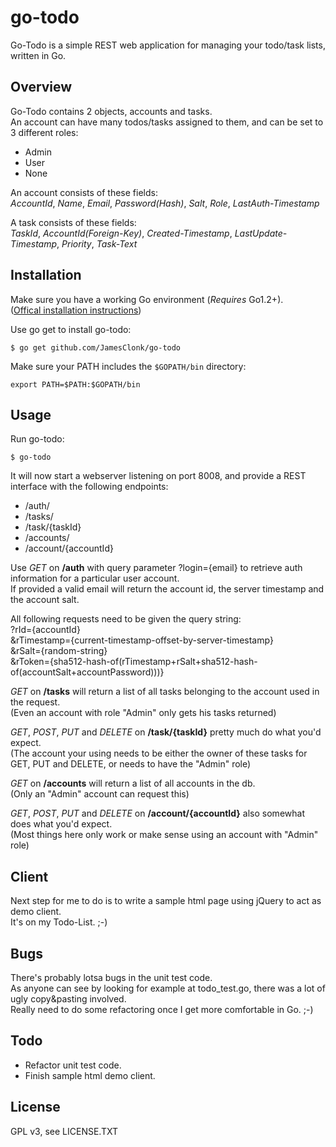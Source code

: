 # go-todo
Go-Todo is a simple REST web application for managing your todo/task lists, written in Go.      
       
## Overview
Go-Todo contains 2 objects, accounts and tasks.       
An account can have many todos/tasks assigned to them, and can be set to 3 different roles:      
 - Admin  
 - User  
 - None  

An account consists of these fields:       
*AccountId*, *Name*, *Email*, *Password(Hash)*, *Salt*, *Role*, *LastAuth-Timestamp*        

A task consists of these fields:        
*TaskId*, *AccountId(Foreign-Key)*, *Created-Timestamp*, *LastUpdate-Timestamp*, *Priority*, *Task-Text*       

## Installation
Make sure you have a working Go environment (*Requires* Go1.2+).   
([Offical installation instructions](http://golang.org/doc/install.html))

Use go get to install go-todo:
```
$ go get github.com/JamesClonk/go-todo
```

Make sure your PATH includes the `$GOPATH/bin` directory:
```
export PATH=$PATH:$GOPATH/bin
```

## Usage
Run go-todo: 

```
$ go-todo
```

It will now start a webserver listening on port 8008, and provide a REST interface with the following endpoints:  
 - /auth/  
 - /tasks/  
 - /task/{taskId}  
 - /accounts/  
 - /account/{accountId}  

Use *GET* on **/auth** with query parameter ?login={email} to retrieve auth information for a particular user account.     
If provided a valid email will return the account id, the server timestamp and the account salt.      

All following requests need to be given the query string:       
?rId={accountId}     
&rTimestamp={current-timestamp-offset-by-server-timestamp}     
&rSalt={random-string}     
&rToken={sha512-hash-of(rTimestamp+rSalt+sha512-hash-of(accountSalt+accountPassword)))}     

*GET* on **/tasks** will return a list of all tasks belonging to the account used in the request.        
(Even an account with role "Admin" only gets his tasks returned)

*GET*, *POST*, *PUT* and *DELETE* on **/task/{taskId}** pretty much do what you'd expect.      
(The account your using needs to be either the owner of these tasks for GET, PUT and DELETE, or needs to have the "Admin" role)

*GET* on **/accounts** will return a list of all accounts in the db.      
(Only an "Admin" account can request this)

*GET*, *POST*, *PUT* and *DELETE* on **/account/{accountId}** also somewhat does what you'd expect.      
(Most things here only work or make sense using an account with "Admin" role)

## Client
Next step for me to do is to write a sample html page using jQuery to act as demo client.     
It's on my Todo-List. ;-)    

## Bugs
There's probably lotsa bugs in the unit test code.        
As anyone can see by looking for example at todo_test.go, there was a lot of ugly copy&pasting involved.       
Really need to do some refactoring once I get more comfortable in Go. ;-)

## Todo
 - Refactor unit test code.      
 - Finish sample html demo client.      

## License
GPL v3, see LICENSE.TXT      



